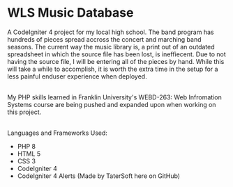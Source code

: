 # WLS Music Database

A CodeIgniter 4 project for my local high school. The band program has hundreds of pieces spread accross the concert and marching band seasons.
The current way the music library is, a print out of an outdated spreadsheet in which the source file has been lost, is ineffiecent. Due to not having the source file,
I will be entering all of the pieces by hand. While this will take a while to accomplish, it is worth the extra time in the setup for a less painful 
enduser experience when deployed.

\
My PHP skills learned in Franklin University's WEBD-263: Web Infromation Systems course are being pushed and expanded upon when working on this project.

\
Languages and Frameworks Used:

* PHP 8
* HTML 5
* CSS 3
* CodeIgniter 4
* CodeIgniter 4 Alerts (Made by TaterSoft here on GitHub)

